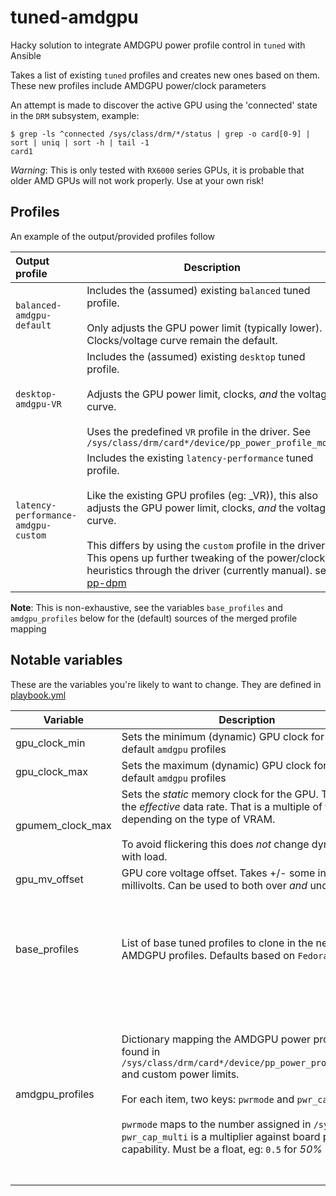 # tuned-amdgpu

Hacky solution to integrate AMDGPU power profile control in `tuned` with Ansible

Takes a list of existing `tuned` profiles and creates new ones based on them.  These new profiles include AMDGPU power/clock parameters

An attempt is made to discover the active GPU using the 'connected' state in the `DRM` subsystem, example:
```
$ grep -ls ^connected /sys/class/drm/*/status | grep -o card[0-9] | sort | uniq | sort -h | tail -1
card1
```

_Warning_: This is only tested with `RX6000` series GPUs, it is probable that older AMD GPUs will not work properly.  Use at your own risk!

## Profiles

An example of the output/provided profiles follow

| Output profile | Description |
|:---|---|
| `balanced-amdgpu-default` | Includes the (assumed) existing `balanced` tuned profile.<br/><br/>Only adjusts the GPU power limit (typically lower).  Clocks/voltage curve remain the default. |
| `desktop-amdgpu-VR` | Includes the (assumed) existing `desktop` tuned profile.<br/><br/>Adjusts the GPU power limit, clocks, _and_ the voltage curve.<br/><br/>Uses the predefined `VR` profile in the driver.  See `/sys/class/drm/card*/device/pp_power_profile_mode` |
| `latency-performance-amdgpu-custom` | Includes the existing `latency-performance` tuned profile.<br/><br/>Like the existing GPU profiles (eg: _VR)), this also adjusts the GPU power limit, clocks, _and_ the voltage curve.<br/><br/>This differs by using the `custom` profile in the driver.  This opens up further tweaking of the power/clock heuristics through the driver (currently manual).  see: [pp-dpm](https://docs.kernel.org/gpu/amdgpu/thermal.html#pp-dpm) |

**Note**: This is non-exhaustive, see the variables `base_profiles` and `amdgpu_profiles` below for the (default) sources of the merged profile mapping

## Notable variables

These are the variables you're likely to want to change.  They are defined in [playbook.yml](playbook.yml)

| Variable               | Description                                                                                                                                                                                                                                                                                                                                | Default                                                                                                                                                                  |
|------------------------|--------------------------------------------------------------------------------------------------------------------------------------------------------------------------------------------------------------------------------------------------------------------------------------------------------------------------------------------|--------------------------------------------------------------------------------------------------------------------------------------------------------------------------|
| gpu_clock_min          | Sets the minimum (dynamic) GPU clock for the non-default `amdgpu` profiles                                                                                                                                                                                                                                                                 | 2000, results in 2Ghz                                                                                                                                                    |
| gpu_clock_max          | Sets the maximum (dynamic) GPU clock for the non-default `amdgpu` profiles                                                                                                                                                                                                                                                                 | 2615, results in 2.62Ghz (rounded) -- mild overclock                                                                                                                     |
| gpumem_clock_max       | Sets the _static_ memory clock for the GPU.  This is *not* the _effective_ data rate.  That is a multiple of this depending on the type of VRAM.<br/><br/>To avoid flickering this does *not* change dynamically with load.                                                                                                                | 1075, results in 1.1Ghz (base, rounded)                                                                                                                                  |
| gpu_mv_offset          | GPU core voltage offset.  Takes +/- some integer in millivolts.  Can be used to both over _and_ under volt.                                                                                                                                                                                                                                | `-25` (undervolt `25mV` or `0.025V`)                                                                                                                                     |
| base_profiles          | List of base tuned profiles to clone in the new AMDGPU profiles.  Defaults based on `Fedora`                                                                                                                                                                                                                                               | <ul><li>`balanced`</li><li>`desktop`</li><li>`latency-performance`</li><li>`network-latency`</li><li>`network-throughput`</li><li>`powersave`</li><li>`virtual-host`</li>|
| amdgpu_profiles        | Dictionary mapping the AMDGPU power profiles found in `/sys/class/drm/card*/device/pp_power_profile_mode` and custom power limits.<br/><br>For each item, two keys: `pwrmode` and `pwr_cap_multi`.<br/><br/>`pwrmode` maps to the number assigned in `/sys` above.<br/>`pwr_cap_multi` is a multiplier against board power capability. Must be a float, eg: `0.5` for *50%* | <pre>default:<br/>  pwrmode: 0<br/>  pwr_cap_multi: 0.75<br/>  # 75% relatively safe default<br/>VR:<br/>  pwrmode: 4<br/>  pwr_cap_multi: 0.8<br/>  # 80%, likely slight boost<br/>custom:<br/>  pwrmode: 6<br/>  pwr_cap_multi: 1.0<br/>  # 100%, full GPU board capability<br/>  warning: significantly increased heat</pre>|

